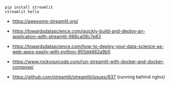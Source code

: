 ```
pip install streamlit
streamlit hello
```

- https://awesome-streamlit.org/
- https://towardsdatascience.com/quickly-build-and-deploy-an-application-with-streamlit-988ca08c7e83
- https://towardsdatascience.com/how-to-deploy-your-data-science-as-web-apps-easily-with-python-955dd462a9b5

- https://www.rockyourcode.com/run-streamlit-with-docker-and-docker-compose/
- https://github.com/streamlit/streamlit/issues/837 (running behind nginx)
